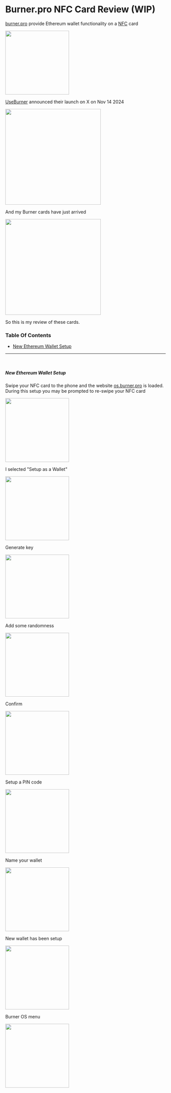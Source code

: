 # Burner.pro NFC Card Review (WIP)

[burner.pro](https://burner.pro/) provide Ethereum wallet functionality on a [NFC](https://en.wikipedia.org/wiki/Near-field_communication) card

<kbd><img src="images/BurnerCard.jpg" width="200" /></kbd>

[UseBurner](https://x.com/useburner) announced their launch on X on Nov 14 2024

<kbd><img src="images/BurnerXAnnouncement.png" width="300" /></kbd>

And my Burner cards have just arrived

<kbd><img src="images/BunchOfBurners.jpg" width="300" /></kbd>

So this is my review of these cards.

### Table Of Contents

* [New Ethereum Wallet Setup](#new-ethereum-wallet-setup)

---

<br />

##### New Ethereum Wallet Setup

Swipe your NFC card to the phone and the website [os.burner.pro](https://os.burner.pro/) is loaded. During this setup you may be prompted to re-swipe your NFC card

<kbd><img src="images/setup1.jpg" width="200" /></kbd>

I selected "Setup as a Wallet"

<kbd><img src="images/setup2.jpg" width="200" /></kbd>

Generate key

<kbd><img src="images/setup3.jpg" width="200" /></kbd>

Add some randomness

<kbd><img src="images/setup4.jpg" width="200" /></kbd>

Confirm

<kbd><img src="images/setup5.jpg" width="200" /></kbd>

Setup a PIN code

<kbd><img src="images/setup6.jpg" width="200" /></kbd>

Name your wallet

<kbd><img src="images/setup7.jpg" width="200" /></kbd>

New wallet has been setup

<kbd><img src="images/setup8.jpg" width="200" /></kbd>

Burner OS menu

<kbd><img src="images/setup9.jpg" width="200" /></kbd>
